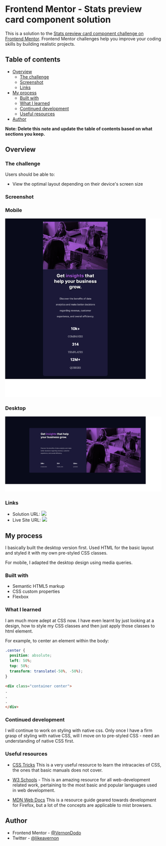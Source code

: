 # Frontend Mentor - Stats preview card component solution

This is a solution to the [Stats preview card component challenge on Frontend Mentor](https://www.frontendmentor.io/challenges/stats-preview-card-component-8JqbgoU62). Frontend Mentor challenges help you improve your coding skills by building realistic projects.

## Table of contents

- [Overview](#overview)
  - [The challenge](#the-challenge)
  - [Screenshot](#screenshot)
  - [Links](#links)
- [My process](#my-process)
  - [Built with](#built-with)
  - [What I learned](#what-i-learned)
  - [Continued development](#continued-development)
  - [Useful resources](#useful-resources)
- [Author](#author)


**Note: Delete this note and update the table of contents based on what sections you keep.**

## Overview

### The challenge

Users should be able to:

- View the optimal layout depending on their device's screen size

### Screenshot

### Mobile
![Mobile](images/Screenshot_FrontendMentor_Stats_preview_card_component-Mobile.png)

### Desktop
![Desktop](images/Screenshot_FrontendMentor_Stats_preview_card_component-Desktop.png)



### Links

- Solution URL: ![](https://github.com/VernonDodo/stats-preview-card-component)
- Live Site URL: ![](https://stats-preview-card-component-3gd7975wx-vernondodo.vercel.app/)

## My process

I basically built the desktop version first. Used HTML for the basic layout and styled it with my own pre-styled CSS classes.

For mobile, I adapted the desktop design using media queries.

### Built with

- Semantic HTML5 markup
- CSS custom properties
- Flexbox

### What I learned

I am much more adept at CSS now. I have even learnt by just looking at a design, how to style my CSS classes and then just apply those classes to html element.

For example, to center an element within the body:

```css
.center {
  position: absolute;
  left: 50%;
  top: 50%;
  transform: translate(-50%, -50%);
}
```
```html
<div class="container center">
.
.
.
</div>
```

### Continued development

I will continue to work on styling with native css. Only once I have a firm grasp of styling with native CSS, will I move on to pre-styled CSS - need an understanding of native CSS first.


### Useful resources

- [CSS Tricks](https://css-tricks.com/)
This is a very useful resource to learn the intracacies of CSS, the ones that basic manuals does not cover.

- [W3 Schools](https://www.w3schools.com/) - This is an amazing resource for all web-development related work, pertaining to the most basic and popular languages used in web development.

- [MDN Web Docs](https://developer.mozilla.org/en-US/docs/Web/Guide)
This is a resource guide geared towards development for Firefox, but a lot of the concepts are applicable to mist browsers.



## Author


- Frontend Mentor - [@VernonDodo](https://www.frontendmentor.io/profile/VernonDodo)
- Twitter - [@likeavernon](https://www.twitter.com/yourusername)
